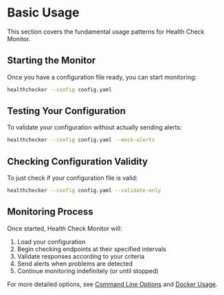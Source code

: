 # Basic Usage

This section covers the fundamental usage patterns for Health Check Monitor.

## Starting the Monitor

Once you have a configuration file ready, you can start monitoring:

```bash
healthchecker --config config.yaml
```

## Testing Your Configuration

To validate your configuration without actually sending alerts:

```bash
healthchecker --config config.yaml --mock-alerts
```

## Checking Configuration Validity

To just check if your configuration file is valid:

```bash
healthchecker --config config.yaml --validate-only
```

## Monitoring Process

Once started, Health Check Monitor will:

1. Load your configuration
2. Begin checking endpoints at their specified intervals
3. Validate responses according to your criteria
4. Send alerts when problems are detected
5. Continue monitoring indefinitely (or until stopped)

For more detailed options, see [Command Line Options](cli.md) and [Docker Usage](docker.md).